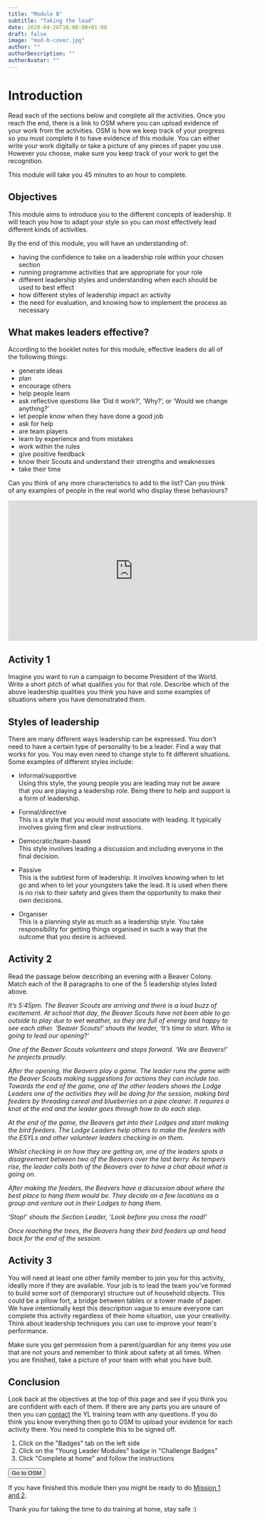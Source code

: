```yaml
---
title: "Module B"
subtitle: "Taking the lead"
date: 2020-04-26T16:00:00+01:00
draft: false
image: "mod-b-cover.jpg"
author: ""
authorDescription: ""
authorAvatar: ""
---
```


# Introduction

Read each of the sections below and complete all the activities. Once you reach the end, there is a link to OSM where you can upload evidence of your work from the activities. OSM is how we keep track of your progress so you must complete it to have evidence of this module. You can either write your work digitally or take a picture of any pieces of paper you use. However you choose, make sure you keep track of your work to get the recognition.

This module will take you 45 minutes to an hour to complete.

## Objectives

This module aims to introduce you to the different concepts of leadership. It will teach you how to adapt your style so you can most effectively lead different kinds of activities.

By the end of this module, you will have an understanding of:

- having the confidence to take on a leadership role within your chosen section
- running programme activities that are appropriate for your role
- different leadership styles and understanding when each should be used to best effect
- how different styles of leadership impact an activity
- the need for evaluation, and knowing how to implement the process as necessary

## What makes leaders effective?

According to the booklet notes for this module, effective leaders do all of the following things:

- generate ideas
- plan
- encourage others
- help people learn
- ask reflective questions like ‘Did it work?’, ‘Why?’, or ‘Would we change anything?’
- let people know when they have done a good job
- ask for help
- are team players
- learn by experience and from mistakes
- work within the rules
- give positive feedback
- know their Scouts and understand their strengths and weaknesses
- take their time

Can you think of any more characteristics to add to the list? Can you think of any examples of people in the real world who display these behaviours?

<iframe width="560" height="315" src="https://www.youtube.com/embed/18UVXW-x2_8" frameborder="0" allow="accelerometer; autoplay; encrypted-media; gyroscope; picture-in-picture" allowfullscreen></iframe>

## Activity 1

Imagine you want to run a campaign to become President of the World. Write a short pitch of what qualifies you for that role. Describe which of the above leadership qualities you think you have and some examples of situations where you have demonstrated them.

## Styles of leadership

There are many different ways leadership can be expressed. You don't need to have a certain type of personality to be a leader. Find a way that works for you. You may even need to change style to fit different situations. Some examples of different styles include:

- Informal/supportive  
  Using this style, the young people you are leading may not be aware that you are playing a leadership role. Being there to help and support is a form of leadership.

- Formal/directive  
  This is a style that you would most associate with leading. It typically involves giving firm and clear instructions.

- Democratic/team-based  
  This style involves leading a discussion and including everyone in the final decision.

- Passive  
  This is the subtlest form of leadership. It involves knowing when to let go and when to let your youngsters take the lead. It is used when there is no risk to their safety and gives them the opportunity to make their own decisions.

- Organiser  
  This is a planning style as much as a leadership style. You take responsibility for getting things organised in such a way that the outcome that you desire is achieved.

## Activity 2

Read the passage below describing an evening with a Beaver Colony. Match each of the 8 paragraphs to one of the 5 leadership styles listed above.

*It’s 5:45pm. The Beaver Scouts are arriving and there is a loud buzz of excitement. At school that day, the Beaver Scouts have not been able to go outside to play due to wet weather, so they are full of energy and happy to see each other. ‘Beaver Scouts!’ shouts the leader, ‘It’s time to start. Who is going to lead our opening?’*

*One of the Beaver Scouts volunteers and steps forward. ‘We are Beavers!’ he projects proudly.*

*After the opening, the Beavers play a game. The leader runs the game with the Beaver Scouts making suggestions for actions they can include too. Towards the end of the game, one of the other leaders shows the Lodge Leaders one of the activities they will be doing for the session, making bird feeders by threading cereal and blueberries on a pipe cleaner. It requires a knot at the end and the leader goes through how to do each step.*

*At the end of the game, the Beavers get into their Lodges and start making the bird feeders. The Lodge Leaders help others to make the feeders with the ESYLs and other volunteer leaders checking in on them.*

*Whilst checking in on how they are getting on, one of the leaders spots a disagreement between two of the Beavers over the last berry. As tempers rise, the leader calls both of the Beavers over to have a chat about what is going on.*

*After making the feeders, the Beavers have a discussion about where the best place to hang them would be. They decide on a few locations as a group and venture out in their Lodges to hang them.*

*‘Stop!’ shouts the Section Leader, ‘Look before you cross the road!’*

*Once reaching the trees, the Beavers hang their bird feeders up and head back for the end of the session.*

## Activity 3

You will need at least one other family member to join you for this activity, ideally more if they are available. Your job is to lead the team you've formed to build some sort of (temporary) structure out of household objects. This could be a pillow fort, a bridge between tables or a tower made of paper. We have intentionally kept this description vague to ensure everyone can complete this activity regardless of their home situation, use your creativity. Think about leadership techniques you can use to improve your team's performance.

Make sure you get permission from a parent/guardian for any items you use that are not yours and remember to think about safety at all times. When you are finished, take a picture of your team with what you have built.

## Conclusion

Look back at the objectives at the top of this page and see if you think you are confident with each of them. If there are any parts you are unsure of then you can [contact](/contact) the YL training team with any questions. If you do think you know everything then go to OSM to upload your evidence for each activity there. You need to complete this to be signed off.

1. Click on the "Badges" tab on the left side
2. Click on the "Young Leader Modules" badge in "Challenge Badges"
3. Click "Complete at home" and follow the instructions

<a href="https://www.onlinescoutmanager.co.uk/main.php">
 <button type="button" class="go-to-osm">Go to OSM</button>
</a>

If you have finished this module then you might be ready to do [Mission 1 and 2](/tags/missions).

Thank you for taking the time to do training at home, stay safe :)
